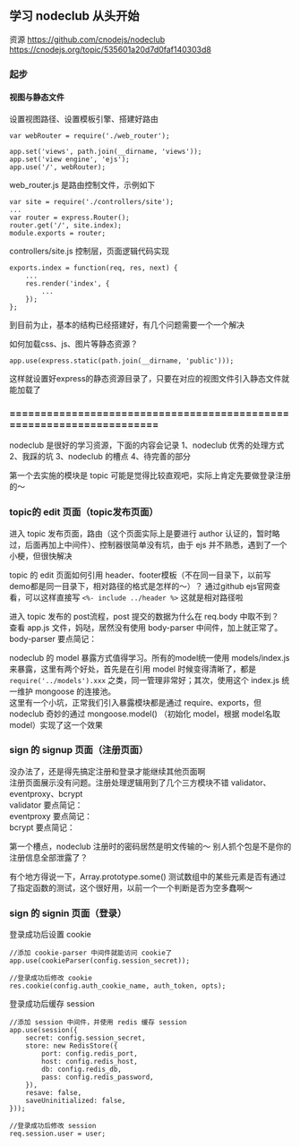 ## 学习 nodeclub 从头开始
资源 
https://github.com/cnodejs/nodeclub
https://cnodejs.org/topic/535601a20d7d0faf140303d8

### 起步
#### 视图与静态文件
设置视图路径、设置模板引擎、搭建好路由
```
var webRouter = require('./web_router');

app.set('views', path.join(__dirname, 'views'));
app.set('view engine', 'ejs');
app.use('/', webRouter);
```
web_router.js 是路由控制文件，示例如下
```
var site = require('./controllers/site');
...
var router = express.Router();
router.get('/', site.index);
module.exports = router;
```
controllers/site.js 控制层，页面逻辑代码实现
```
exports.index = function(req, res, next) {
    ...
    res.render('index', {
        ...
    });
};
```
到目前为止，基本的结构已经搭建好，有几个问题需要一个一个解决

如何加载css、js、图片等静态资源？
```
app.use(express.static(path.join(__dirname, 'public')));
```
这样就设置好express的静态资源目录了，只要在对应的视图文件引入静态文件就能加载了

### =====================================================================
nodeclub 是很好的学习资源，下面的内容会记录 1、nodeclub 优秀的处理方式   2、我踩的坑   3、nodeclub 的槽点   4、待完善的部分  

第一个去实施的模块是 topic 可能是觉得比较直观吧，实际上肯定先要做登录注册的～

### topic的 edit 页面（topic发布页面）
进入 topic 发布页面，路由（这个页面实际上是要进行 author 认证的，暂时略过，后面再加上中间件）、控制器很简单没有坑，由于 ejs 并不熟悉，遇到了一个小梗，但很快解决  

topic 的 edit 页面如何引用 header、footer模板（不在同一目录下，以前写demo都是同一目录下，相对路径的格式是怎样的～）？
通过github ejs官网查看，可以这样直接写 `<%- include ../header %>` 这就是相对路径啦  

进入 topic 发布的 post流程，post 提交的数据为什么在 req.body 中取不到？   
查看 app.js 文件，妈哒，居然没有使用 body-parser 中间件，加上就正常了。  
body-parser 要点简记：

nodeclub 的 model 暴露方式值得学习。所有的model统一使用 models/index.js 来暴露，这里有两个好处，首先是在引用 model 时候变得清晰了，都是 `require('../models').xxx` 之类，同一管理非常好；其次，使用这个 index.js 统一维护 mongoose 的连接池。  
这里有一个小坑，正常我们引入暴露模块都是通过 require、exports，但 nodeclub 奇妙的通过 mongoose.model() （初始化 model，根据 model名取model）实现了这一个效果

### sign 的 signup 页面（注册页面）
没办法了，还是得先搞定注册和登录才能继续其他页面啊  
注册页面展示没有问题。注册处理逻辑用到了几个三方模块不错 validator、eventproxy、bcrypt  
validator 要点简记：  
eventproxy 要点简记：   
bcrypt 要点简记：  

第一个槽点，nodeclub 注册时的密码居然是明文传输的～ 别人抓个包是不是你的注册信息全部泄露了？

有个地方得说一下，Array.prototype.some() 测试数组中的某些元素是否有通过了指定函数的测试，这个很好用，以前一个一个判断是否为空多蠢啊～  

### sign 的 signin 页面（登录）
登录成功后设置 cookie
```
//添加 cookie-parser 中间件就能访问 cookie了
app.use(cookieParser(config.session_secret));

//登录成功后修改 cookie
res.cookie(config.auth_cookie_name, auth_token, opts);
```
登录成功后缓存 session
```
//添加 session 中间件，并使用 redis 缓存 session
app.use(session({
    secret: config.session_secret,
    store: new RedisStore({
        port: config.redis_port,
        host: config.redis_host,
        db: config.redis_db,
        pass: config.redis_password, 
    }),
    resave: false,
    saveUninitialized: false,
}));

//登录成功后修改 session
req.session.user = user;
```